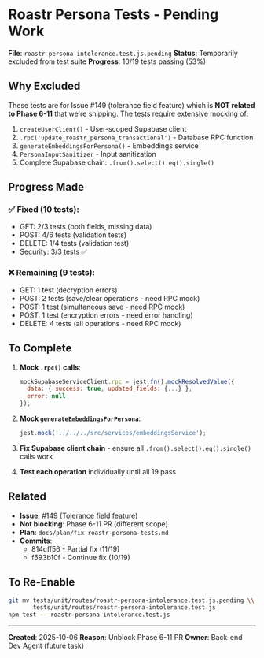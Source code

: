 # Roastr Persona Tests - Pending Work

**File**: `roastr-persona-intolerance.test.js.pending`
**Status**: Temporarily excluded from test suite
**Progress**: 10/19 tests passing (53%)

## Why Excluded

These tests are for Issue #149 (tolerance field feature) which is **NOT related to Phase 6-11** that we're shipping. The tests require extensive mocking of:

1. `createUserClient()` - User-scoped Supabase client
2. `.rpc('update_roastr_persona_transactional')` - Database RPC function
3. `generateEmbeddingsForPersona()` - Embeddings service
4. `PersonaInputSanitizer` - Input sanitization
5. Complete Supabase chain: `.from().select().eq().single()`

## Progress Made

### ✅ Fixed (10 tests):
- GET: 2/3 tests (both fields, missing data)
- POST: 4/6 tests (validation tests)
- DELETE: 1/4 tests (validation test)
- Security: 3/3 tests ✅

### ❌ Remaining (9 tests):
- GET: 1 test (decryption errors)
- POST: 2 tests (save/clear operations - need RPC mock)
- POST: 1 test (simultaneous save - need RPC mock)
- POST: 1 test (encryption errors - need error handling)
- DELETE: 4 tests (all operations - need RPC mock)

## To Complete

1. **Mock `.rpc()` calls**:
   ```javascript
   mockSupabaseServiceClient.rpc = jest.fn().mockResolvedValue({
     data: { success: true, updated_fields: {...} },
     error: null
   });
   ```

2. **Mock `generateEmbeddingsForPersona`**:
   ```javascript
   jest.mock('../../../src/services/embeddingsService');
   ```

3. **Fix Supabase client chain** - ensure all `.from().select().eq().single()` calls work

4. **Test each operation** individually until all 19 pass

## Related

- **Issue**: #149 (Tolerance field feature)
- **Not blocking**: Phase 6-11 PR (different scope)
- **Plan**: `docs/plan/fix-roastr-persona-tests.md`
- **Commits**:
  - 814cff56 - Partial fix (11/19)
  - f593b10f - Continue fix (10/19)

## To Re-Enable

```bash
git mv tests/unit/routes/roastr-persona-intolerance.test.js.pending \\
       tests/unit/routes/roastr-persona-intolerance.test.js
npm test -- roastr-persona-intolerance.test.js
```

---

**Created**: 2025-10-06
**Reason**: Unblock Phase 6-11 PR
**Owner**: Back-end Dev Agent (future task)
